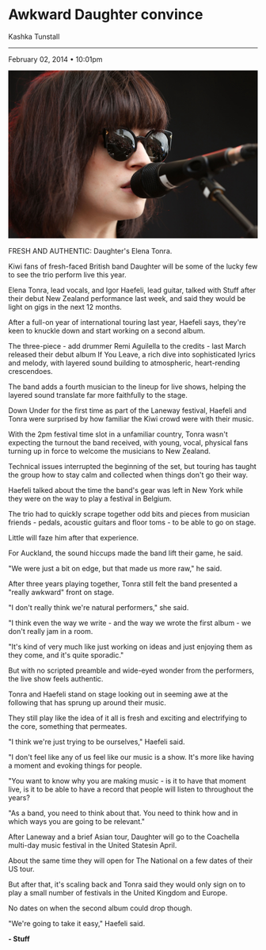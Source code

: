 # Awkward Daughter convince

Kashka Tunstall

---

February 02, 2014 • 10:01pm

<img src="/Images/465293703.jpg">

FRESH AND AUTHENTIC: Daughter's Elena Tonra.

Kiwi fans of fresh-faced British band Daughter will be some of the lucky few to see the trio perform live this year.

Elena Tonra, lead vocals, and Igor Haefeli, lead guitar, talked with Stuff after their debut New Zealand performance last week, and said they would be light on gigs in the next 12 months.

After a full-on year of international touring last year, Haefeli says, they're keen to knuckle down and start working on a second album.

The three-piece - add drummer Remi Aguilella to the credits - last March released their debut album If You Leave, a rich dive into sophisticated lyrics and melody, with layered sound building to atmospheric, heart-rending crescendoes.

The band adds a fourth musician to the lineup for live shows, helping the layered sound translate far more faithfully to the stage.

Down Under for the first time as part of the Laneway festival, Haefeli and Tonra were surprised by how familiar the Kiwi crowd were with their music.

With the 2pm festival time slot in a unfamiliar country, Tonra wasn't expecting the turnout the band received, with young, vocal, physical fans turning up in force to welcome the musicians to New Zealand.

Technical issues interrupted the beginning of the set, but touring has taught the group how to stay calm and collected when things don't go their way.

Haefeli talked about the time the band's gear was left in New York while they were on the way to play a festival in Belgium.

The trio had to quickly scrape together odd bits and pieces from musician friends - pedals, acoustic guitars and floor toms - to be able to go on stage.

Little will faze him after that experience.

For Auckland, the sound hiccups made the band lift their game, he said.

"We were just a bit on edge, but that made us more raw," he said.

After three years playing together, Tonra still felt the band presented a "really awkward" front on stage.

"I don't really think we're natural performers," she said.

"I think even the way we write - and the way we wrote the first album - we don't really jam in a room.

"It's kind of very much like just working on ideas and just enjoying them as they come, and it's quite sporadic."

But with no scripted preamble and wide-eyed wonder from the performers, the live show feels authentic.

Tonra and Haefeli stand on stage looking out in seeming awe at the following that has sprung up around their music.

They still play like the idea of it all is fresh and exciting and electrifying to the core, something that permeates.

"I think we're just trying to be ourselves," Haefeli said.

"I don't feel like any of us feel like our music is a show. It's more like having a moment and evoking things for people.

"You want to know why you are making music - is it to have that moment live, is it to be able to have a record that people will listen to throughout the years?

"As a band, you need to think about that. You need to think how and in which ways you are going to be relevant."

After Laneway and a brief Asian tour, Daughter will go to the Coachella multi-day music festival in the United Statesin April.

About the same time they will open for The National on a few dates of their US tour.

But after that, it's scaling back and Tonra said they would only sign on to play a small number of festivals in the United Kingdom and Europe.

No dates on when the second album could drop though.

"We're going to take it easy," Haefeli said.

**- Stuff**

